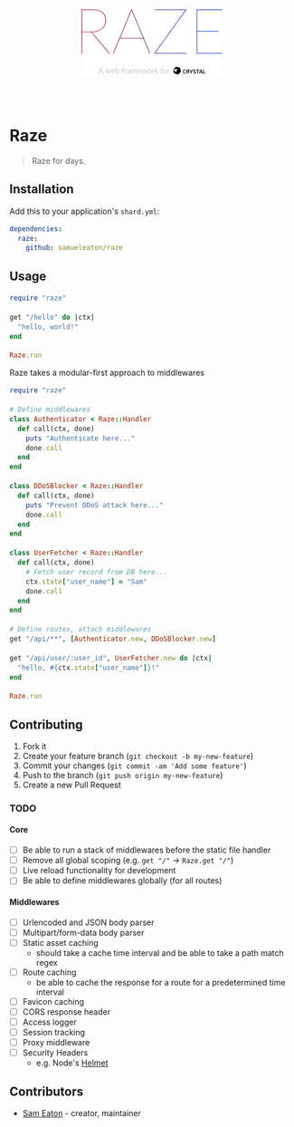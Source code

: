 <br>
<br>
<p align="center">
<img width="250" title="raze" alt="raze" src="https://raw.githubusercontent.com/samueleaton/design/master/raze-hero.png">
</p>
<br>
<br>

# Raze

> Raze for days.

## Installation

Add this to your application's `shard.yml`:

```yaml
dependencies:
  raze:
    github: samueleaton/raze
```

## Usage

```ruby
require "raze"

get "/hello" do |ctx|
  "hello, world!"
end

Raze.run
```


Raze takes a modular-first approach to middlewares

```ruby
require "raze"

# Define middlewares
class Authenticator < Raze::Handler
  def call(ctx, done)
    puts "Authenticate here..."
    done.call
  end
end

class DDoSBlocker < Raze::Handler
  def call(ctx, done)
    puts "Prevent DDoS attack here..."
    done.call
  end
end

class UserFetcher < Raze::Handler
  def call(ctx, done)
    # Fetch user record from DB here...
    ctx.state["user_name"] = "Sam"
    done.call
  end
end

# Define routes, attach middlewares
get "/api/**", [Authenticator.new, DDoSBlocker.new]

get "/api/user/:user_id", UserFetcher.new do |ctx|
  "hello, #{ctx.state["user_name"]}!"
end

Raze.run
```

## Contributing

1. Fork it
2. Create your feature branch (`git checkout -b my-new-feature`)
3. Commit your changes (`git commit -am 'Add some feature'`)
4. Push to the branch (`git push origin my-new-feature`)
5. Create a new Pull Request

### TODO

####  Core

- [ ] Be able to run a stack of middlewares before the static file handler
- [ ] Remove all global scoping (e.g. `get "/"` -> `Raze.get "/"`)
- [ ] Live reload functionality for development
- [ ] Be able to define middlewares globally (for all routes)

#### Middlewares

- [ ] Urlencoded and JSON body parser
- [ ] Multipart/form-data body parser
- [ ] Static asset caching
  - should take a cache time interval and be able to take a path match regex
- [ ] Route caching
  - be able to cache the response for a route for a predetermined time interval
- [ ] Favicon caching
- [ ] CORS response header
- [ ] Access logger
- [ ] Session tracking
- [ ] Proxy middleware
- [ ] Security Headers
  - e.g. Node's [Helmet](https://www.npmjs.com/package/helmet)

## Contributors

- [Sam Eaton](https://github.com/samueleaton) - creator, maintainer
